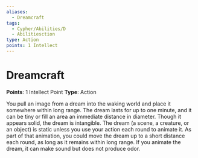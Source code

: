 ```yaml
---
aliases:
  - Dreamcraft
tags:
  - Cypher/Abilities/D
  - Abilitiesction
type: Action
points: 1 Intellect
---
```


# Dreamcraft

**Points**: 1 Intellect Point
**Type**: Action

You pull an image from a dream into the waking world and place it somewhere within long range. The dream lasts for up to one minute, and it can be tiny or fill an area an immediate distance in diameter. Though it appears solid, the dream is intangible. The dream (a scene, a creature, or an object) is static unless you use your action each round to animate it. As part of that animation, you could move the dream up to a short distance each round, as long as it remains within long range. If you animate the dream, it can make sound but does not produce odor.
